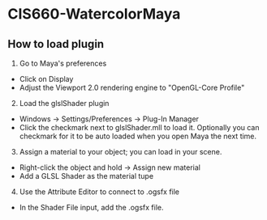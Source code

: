 # CIS660-WatercolorMaya
## How to load plugin
1. Go to Maya's preferences
* Click on Display
* Adjust the Viewport 2.0 rendering engine to "OpenGL-Core Profile"
2. Load the glslShader plugin
* Windows -> Settings/Preferences -> Plug-In Manager
* Click the checkmark next to glslShader.mll to load it. Optionally you can checkmark for it to be auto loaded when you open Maya the next time.
3. Assign a material to your object; you can load in your scene. 
* Right-click the object and hold -> Assign new material
* Add a GLSL Shader as the material tupe
4. Use the Attribute Editor to connect to .ogsfx file
* In the Shader File input, add the .ogsfx file.
